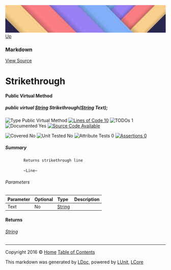 ![](../Content/LDoc-banner-small.png "")
[Up](Markdown.md)

### Markdown
[View Source](../Markdown/Generators/Markdown.cs)

# Strikethrough

#### Public Virtual Method

##### public virtual <a href="https://msdn.microsoft.com/en-us/library/system.string.aspx" alt="">String</a> Strikethrough(<a href="https://msdn.microsoft.com/en-us/library/system.string.aspx" alt="">String</a> Text);

![Type Public Virtual Method](http://b.repl.ca/v1/Type-Public%20Virtual%20Method-blue.png "") [![Lines of Code 10](http://b.repl.ca/v1/Lines%20of%20Code-10-blue.png "")](../Markdown/Generators/Markdown.cs#L296) ![TODOs 1](http://b.repl.ca/v1/TODOs-1-yellow.png "")   ![Documented Yes](http://b.repl.ca/v1/Documented-Yes-brightgreen.png "") [![Source Code Available](http://b.repl.ca/v1/Source%20Code-Available-brightgreen.png "")](../Markdown/Generators/Markdown.cs#L296)

![Covered No](http://b.repl.ca/v1/Covered-No-red.png "") ![Unit Tested No](http://b.repl.ca/v1/Unit%20Tested-No-lightgrey.png "") ![Attribute Tests 0](http://b.repl.ca/v1/Attribute%20Tests-0-lightgrey.png "") [![Assertions 0](http://b.repl.ca/v1/Assertions-0-lightgrey.png "")](../Markdown/Generators/Markdown.cs)

##### Summary

            Returns strikethrough line
            
            ~Line~
            
            

###### Parameters

Parameter | Optional | Type | Description
:---  | :---  | :---  | :--- 
Text | No | [String](https://msdn.microsoft.com/en-us/library/system.string.aspx) | 


#### Returns

###### [String](https://msdn.microsoft.com/en-us/library/system.string.aspx)



---

Copyright 2016 &copy; [Home](../../README.md) [Table of Contents](../../TableOfContents.md)

This markdown was generated by [LDoc](https://github.com/CodeSingularity/LDoc), powered by [LUnit](https://github.com/CodeSingularity/LUnit), [LCore](https://github.com/CodeSingularity/LCore)
